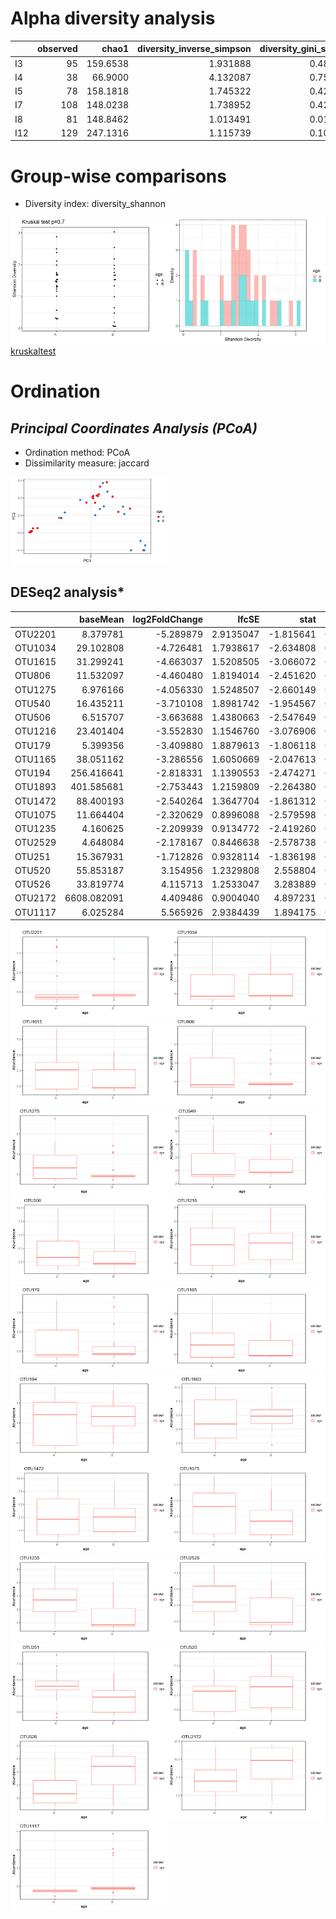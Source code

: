 Alpha diversity analysis
========================

<table style="width:100%;">
<colgroup>
<col width="1%" />
<col width="2%" />
<col width="2%" />
<col width="6%" />
<col width="5%" />
<col width="4%" />
<col width="4%" />
<col width="4%" />
<col width="4%" />
<col width="4%" />
<col width="4%" />
<col width="3%" />
<col width="3%" />
<col width="3%" />
<col width="3%" />
<col width="4%" />
<col width="4%" />
<col width="4%" />
<col width="6%" />
<col width="3%" />
<col width="6%" />
<col width="5%" />
<col width="5%" />
</colgroup>
<thead>
<tr class="header">
<th align="left"></th>
<th align="right">observed</th>
<th align="right">chao1</th>
<th align="right">diversity_inverse_simpson</th>
<th align="right">diversity_gini_simpson</th>
<th align="right">diversity_shannon</th>
<th align="right">diversity_fisher</th>
<th align="right">diversity_coverage</th>
<th align="right">evenness_camargo</th>
<th align="right">evenness_pielou</th>
<th align="right">evenness_simpson</th>
<th align="right">evenness_evar</th>
<th align="right">evenness_bulla</th>
<th align="right">dominance_dbp</th>
<th align="right">dominance_dmn</th>
<th align="right">dominance_absolute</th>
<th align="right">dominance_relative</th>
<th align="right">dominance_simpson</th>
<th align="right">dominance_core_abundance</th>
<th align="right">dominance_gini</th>
<th align="right">rarity_log_modulo_skewness</th>
<th align="right">rarity_low_abundance</th>
<th align="right">rarity_rare_abundance</th>
</tr>
</thead>
<tbody>
<tr class="odd">
<td align="left">I3</td>
<td align="right">95</td>
<td align="right">159.6538</td>
<td align="right">1.931888</td>
<td align="right">0.4823717</td>
<td align="right">1.2914717</td>
<td align="right">14.410657</td>
<td align="right">1</td>
<td align="right">0.2914961</td>
<td align="right">0.2835983</td>
<td align="right">0.0203357</td>
<td align="right">0.1915306</td>
<td align="right">0.1160079</td>
<td align="right">0.7101353</td>
<td align="right">0.7990093</td>
<td align="right">7455</td>
<td align="right">0.7101353</td>
<td align="right">0.5176283</td>
<td align="right">0.8908363</td>
<td align="right">0.9937761</td>
<td align="right">2.061270</td>
<td align="right">0.0225757</td>
<td align="right">0.0135264</td>
</tr>
<tr class="even">
<td align="left">I4</td>
<td align="right">38</td>
<td align="right">66.9000</td>
<td align="right">4.132087</td>
<td align="right">0.7579915</td>
<td align="right">1.6716162</td>
<td align="right">6.171426</td>
<td align="right">2</td>
<td align="right">0.9940274</td>
<td align="right">0.4595400</td>
<td align="right">0.1087391</td>
<td align="right">0.1497128</td>
<td align="right">0.1603777</td>
<td align="right">0.2988308</td>
<td align="right">0.5718707</td>
<td align="right">869</td>
<td align="right">0.2988308</td>
<td align="right">0.2420085</td>
<td align="right">0.9381018</td>
<td align="right">0.9934163</td>
<td align="right">2.061423</td>
<td align="right">0.0154746</td>
<td align="right">0.0089409</td>
</tr>
<tr class="odd">
<td align="left">I5</td>
<td align="right">78</td>
<td align="right">158.1818</td>
<td align="right">1.745322</td>
<td align="right">0.4270397</td>
<td align="right">0.9880714</td>
<td align="right">11.186785</td>
<td align="right">1</td>
<td align="right">0.9839926</td>
<td align="right">0.2267931</td>
<td align="right">0.0223759</td>
<td align="right">0.1909460</td>
<td align="right">0.0772642</td>
<td align="right">0.7435424</td>
<td align="right">0.8430057</td>
<td align="right">8866</td>
<td align="right">0.7435424</td>
<td align="right">0.5729603</td>
<td align="right">0.8942469</td>
<td align="right">0.9960293</td>
<td align="right">2.061195</td>
<td align="right">0.0109024</td>
<td align="right">0.0016773</td>
</tr>
<tr class="even">
<td align="left">I7</td>
<td align="right">108</td>
<td align="right">148.0238</td>
<td align="right">1.738952</td>
<td align="right">0.4249411</td>
<td align="right">1.4452696</td>
<td align="right">22.746718</td>
<td align="right">1</td>
<td align="right">0.2341051</td>
<td align="right">0.3086777</td>
<td align="right">0.0161014</td>
<td align="right">0.3731768</td>
<td align="right">0.1825825</td>
<td align="right">0.7558631</td>
<td align="right">0.8039216</td>
<td align="right">1966</td>
<td align="right">0.7558631</td>
<td align="right">0.5750589</td>
<td align="right">0.8954248</td>
<td align="right">0.9852448</td>
<td align="right">2.061423</td>
<td align="right">0.0603614</td>
<td align="right">0.0480584</td>
</tr>
<tr class="odd">
<td align="left">I8</td>
<td align="right">81</td>
<td align="right">148.8462</td>
<td align="right">1.013491</td>
<td align="right">0.0133117</td>
<td align="right">0.0585647</td>
<td align="right">8.646857</td>
<td align="right">1</td>
<td align="right">0.9993421</td>
<td align="right">0.0133270</td>
<td align="right">0.0125122</td>
<td align="right">0.2164980</td>
<td align="right">0.0067645</td>
<td align="right">0.9933190</td>
<td align="right">0.9948014</td>
<td align="right">100506</td>
<td align="right">0.9933190</td>
<td align="right">0.9866883</td>
<td align="right">0.9962345</td>
<td align="right">0.9983408</td>
<td align="right">2.061212</td>
<td align="right">0.0066810</td>
<td align="right">0.0021447</td>
</tr>
<tr class="even">
<td align="left">I12</td>
<td align="right">129</td>
<td align="right">247.1316</td>
<td align="right">1.115739</td>
<td align="right">0.1037333</td>
<td align="right">0.3166417</td>
<td align="right">16.502676</td>
<td align="right">1</td>
<td align="right">0.9903683</td>
<td align="right">0.0651551</td>
<td align="right">0.0086491</td>
<td align="right">0.2681924</td>
<td align="right">0.0308253</td>
<td align="right">0.9461743</td>
<td align="right">0.9771656</td>
<td align="right">38743</td>
<td align="right">0.9461743</td>
<td align="right">0.8962667</td>
<td align="right">0.9610716</td>
<td align="right">0.9973881</td>
<td align="right">2.061340</td>
<td align="right">0.0102083</td>
<td align="right">0.0020759</td>
</tr>
</tbody>
</table>

Group-wise comparisons
======================

-   Diversity index: diversity\_shannon

<img src="ageanalysis_files/figure-markdown_strict/group_comp-1.png" width="50%" /><img src="ageanalysis_files/figure-markdown_strict/group_comp-2.png" width="50%" />
[kruskaltest](kuskaltest.png)

Ordination
==========

*Principal Coordinates Analysis (PCoA)*
---------------------------------------

-   Ordination method: PCoA
-   Dissimilarity measure: jaccard

<img src="ageanalysis_files/figure-markdown_strict/pcoa-1.png" width="50%" />

DESeq2 analysis\*
-----------------

<table>
<thead>
<tr class="header">
<th align="left"></th>
<th align="right">baseMean</th>
<th align="right">log2FoldChange</th>
<th align="right">lfcSE</th>
<th align="right">stat</th>
<th align="right">pvalue</th>
<th align="right">padj</th>
<th align="left">taxon</th>
</tr>
</thead>
<tbody>
<tr class="odd">
<td align="left">OTU2201</td>
<td align="right">8.379781</td>
<td align="right">-5.289879</td>
<td align="right">2.9135047</td>
<td align="right">-1.815641</td>
<td align="right">0.0694254</td>
<td align="right">0.2464619</td>
<td align="left">OTU2201</td>
</tr>
<tr class="even">
<td align="left">OTU1034</td>
<td align="right">29.102808</td>
<td align="right">-4.726481</td>
<td align="right">1.7938617</td>
<td align="right">-2.634808</td>
<td align="right">0.0084185</td>
<td align="right">0.0791696</td>
<td align="left">OTU1034</td>
</tr>
<tr class="odd">
<td align="left">OTU1615</td>
<td align="right">31.299241</td>
<td align="right">-4.663037</td>
<td align="right">1.5208505</td>
<td align="right">-3.066072</td>
<td align="right">0.0021689</td>
<td align="right">0.0395826</td>
<td align="left">OTU1615</td>
</tr>
<tr class="even">
<td align="left">OTU806</td>
<td align="right">11.532097</td>
<td align="right">-4.460480</td>
<td align="right">1.8194014</td>
<td align="right">-2.451620</td>
<td align="right">0.0142215</td>
<td align="right">0.0865141</td>
<td align="left">OTU806</td>
</tr>
<tr class="odd">
<td align="left">OTU1275</td>
<td align="right">6.976166</td>
<td align="right">-4.056330</td>
<td align="right">1.5248507</td>
<td align="right">-2.660149</td>
<td align="right">0.0078106</td>
<td align="right">0.0791696</td>
<td align="left">OTU1275</td>
</tr>
<tr class="even">
<td align="left">OTU540</td>
<td align="right">16.435211</td>
<td align="right">-3.710108</td>
<td align="right">1.8981742</td>
<td align="right">-1.954567</td>
<td align="right">0.0506343</td>
<td align="right">0.2310188</td>
<td align="left">OTU540</td>
</tr>
<tr class="odd">
<td align="left">OTU506</td>
<td align="right">6.515707</td>
<td align="right">-3.663688</td>
<td align="right">1.4380663</td>
<td align="right">-2.547649</td>
<td align="right">0.0108452</td>
<td align="right">0.0791696</td>
<td align="left">OTU506</td>
</tr>
<tr class="even">
<td align="left">OTU1216</td>
<td align="right">23.401404</td>
<td align="right">-3.552830</td>
<td align="right">1.1546760</td>
<td align="right">-3.076906</td>
<td align="right">0.0020916</td>
<td align="right">0.0395826</td>
<td align="left">OTU1216</td>
</tr>
<tr class="odd">
<td align="left">OTU179</td>
<td align="right">5.399356</td>
<td align="right">-3.409880</td>
<td align="right">1.8879613</td>
<td align="right">-1.806118</td>
<td align="right">0.0709000</td>
<td align="right">0.2464619</td>
<td align="left">OTU179</td>
</tr>
<tr class="even">
<td align="left">OTU1165</td>
<td align="right">38.051162</td>
<td align="right">-3.286556</td>
<td align="right">1.6050669</td>
<td align="right">-2.047613</td>
<td align="right">0.0405979</td>
<td align="right">0.1975766</td>
<td align="left">OTU1165</td>
</tr>
<tr class="odd">
<td align="left">OTU194</td>
<td align="right">256.416641</td>
<td align="right">-2.818331</td>
<td align="right">1.1390553</td>
<td align="right">-2.474271</td>
<td align="right">0.0133508</td>
<td align="right">0.0865141</td>
<td align="left">OTU194</td>
</tr>
<tr class="even">
<td align="left">OTU1893</td>
<td align="right">401.585681</td>
<td align="right">-2.753443</td>
<td align="right">1.2159809</td>
<td align="right">-2.264380</td>
<td align="right">0.0235508</td>
<td align="right">0.1228004</td>
<td align="left">OTU1893</td>
</tr>
<tr class="odd">
<td align="left">OTU1472</td>
<td align="right">88.400193</td>
<td align="right">-2.540264</td>
<td align="right">1.3647704</td>
<td align="right">-1.861312</td>
<td align="right">0.0627001</td>
<td align="right">0.2464619</td>
<td align="left">OTU1472</td>
</tr>
<tr class="even">
<td align="left">OTU1075</td>
<td align="right">11.664404</td>
<td align="right">-2.320629</td>
<td align="right">0.8996088</td>
<td align="right">-2.579598</td>
<td align="right">0.0098915</td>
<td align="right">0.0791696</td>
<td align="left">OTU1075</td>
</tr>
<tr class="odd">
<td align="left">OTU1235</td>
<td align="right">4.160625</td>
<td align="right">-2.209939</td>
<td align="right">0.9134772</td>
<td align="right">-2.419260</td>
<td align="right">0.0155521</td>
<td align="right">0.0873311</td>
<td align="left">OTU1235</td>
</tr>
<tr class="even">
<td align="left">OTU2529</td>
<td align="right">4.648084</td>
<td align="right">-2.178167</td>
<td align="right">0.8446638</td>
<td align="right">-2.578738</td>
<td align="right">0.0099162</td>
<td align="right">0.0791696</td>
<td align="left">OTU2529</td>
</tr>
<tr class="odd">
<td align="left">OTU251</td>
<td align="right">15.367931</td>
<td align="right">-1.712826</td>
<td align="right">0.9328114</td>
<td align="right">-1.836198</td>
<td align="right">0.0663284</td>
<td align="right">0.2464619</td>
<td align="left">OTU251</td>
</tr>
<tr class="even">
<td align="left">OTU520</td>
<td align="right">55.853187</td>
<td align="right">3.154956</td>
<td align="right">1.2329808</td>
<td align="right">2.558804</td>
<td align="right">0.0105033</td>
<td align="right">0.0791696</td>
<td align="left">OTU520</td>
</tr>
<tr class="odd">
<td align="left">OTU526</td>
<td align="right">33.819774</td>
<td align="right">4.115713</td>
<td align="right">1.2533047</td>
<td align="right">3.283889</td>
<td align="right">0.0010239</td>
<td align="right">0.0373707</td>
<td align="left">OTU526</td>
</tr>
<tr class="even">
<td align="left">OTU2172</td>
<td align="right">6608.082091</td>
<td align="right">4.409486</td>
<td align="right">0.9004040</td>
<td align="right">4.897231</td>
<td align="right">0.0000010</td>
<td align="right">0.0000710</td>
<td align="left">OTU2172</td>
</tr>
<tr class="odd">
<td align="left">OTU1117</td>
<td align="right">6.025284</td>
<td align="right">5.565926</td>
<td align="right">2.9384439</td>
<td align="right">1.894175</td>
<td align="right">0.0582018</td>
<td align="right">0.2464619</td>
<td align="left">OTU1117</td>
</tr>
</tbody>
</table>

<img src="ageanalysis_files/figure-markdown_strict/DESeq2-1.png" width="50%" /><img src="ageanalysis_files/figure-markdown_strict/DESeq2-2.png" width="50%" /><img src="ageanalysis_files/figure-markdown_strict/DESeq2-3.png" width="50%" /><img src="ageanalysis_files/figure-markdown_strict/DESeq2-4.png" width="50%" /><img src="ageanalysis_files/figure-markdown_strict/DESeq2-5.png" width="50%" /><img src="ageanalysis_files/figure-markdown_strict/DESeq2-6.png" width="50%" /><img src="ageanalysis_files/figure-markdown_strict/DESeq2-7.png" width="50%" /><img src="ageanalysis_files/figure-markdown_strict/DESeq2-8.png" width="50%" /><img src="ageanalysis_files/figure-markdown_strict/DESeq2-9.png" width="50%" /><img src="ageanalysis_files/figure-markdown_strict/DESeq2-10.png" width="50%" /><img src="ageanalysis_files/figure-markdown_strict/DESeq2-11.png" width="50%" /><img src="ageanalysis_files/figure-markdown_strict/DESeq2-12.png" width="50%" /><img src="ageanalysis_files/figure-markdown_strict/DESeq2-13.png" width="50%" /><img src="ageanalysis_files/figure-markdown_strict/DESeq2-14.png" width="50%" /><img src="ageanalysis_files/figure-markdown_strict/DESeq2-15.png" width="50%" /><img src="ageanalysis_files/figure-markdown_strict/DESeq2-16.png" width="50%" /><img src="ageanalysis_files/figure-markdown_strict/DESeq2-17.png" width="50%" /><img src="ageanalysis_files/figure-markdown_strict/DESeq2-18.png" width="50%" /><img src="ageanalysis_files/figure-markdown_strict/DESeq2-19.png" width="50%" /><img src="ageanalysis_files/figure-markdown_strict/DESeq2-20.png" width="50%" /><img src="ageanalysis_files/figure-markdown_strict/DESeq2-21.png" width="50%" />
